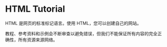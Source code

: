 HTML Tutorial
===

HTML 是网页的标准标记语言。使用 HTML，您可以创建自己的网站。

教程、参考资料和示例会不断审查以避免错误，但我们不能保证所有内容的完全正确性，所有资源来源网络。